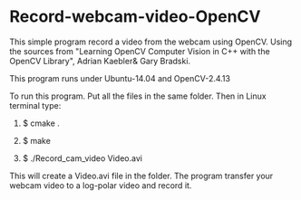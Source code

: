 # Record-webcam-video-OpenCV
This simple program record a video from the webcam using OpenCV.
Using the sources from "Learning OpenCV Computer Vision in C++ with the OpenCV Library", Adrian Kaebler& Gary Bradski.

This program runs under Ubuntu-14.04 and OpenCV-2.4.13

To run this program. Put all the files in the same folder. Then in Linux terminal type:

1. $ cmake .

2. $ make

3. $ ./Record_cam_video Video.avi

This will create a Video.avi file in the folder. The program transfer your webcam video to a log-polar video and record it.
